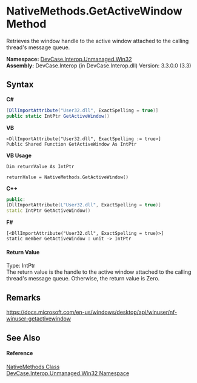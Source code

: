 # NativeMethods.GetActiveWindow Method 
 

Retrieves the window handle to the active window attached to the calling thread's message queue.

**Namespace:**&nbsp;<a href="N_DevCase_Interop_Unmanaged_Win32">DevCase.Interop.Unmanaged.Win32</a><br />**Assembly:**&nbsp;DevCase.Interop (in DevCase.Interop.dll) Version: 3.3.0.0 (3.3)

## Syntax

**C#**<br />
``` C#
[DllImportAttribute("User32.dll", ExactSpelling = true)]
public static IntPtr GetActiveWindow()
```

**VB**<br />
``` VB
<DllImportAttribute("User32.dll", ExactSpelling := true>]
Public Shared Function GetActiveWindow As IntPtr
```

**VB Usage**<br />
``` VB Usage
Dim returnValue As IntPtr

returnValue = NativeMethods.GetActiveWindow()
```

**C++**<br />
``` C++
public:
[DllImportAttribute(L"User32.dll", ExactSpelling = true)]
static IntPtr GetActiveWindow()
```

**F#**<br />
``` F#
[<DllImportAttribute("User32.dll", ExactSpelling = true)>]
static member GetActiveWindow : unit -> IntPtr 

```


#### Return Value
Type: IntPtr<br />The return value is the handle to the active window attached to the calling thread's message queue. Otherwise, the return value is Zero.

## Remarks
<a href="https://docs.microsoft.com/en-us/windows/desktop/api/winuser/nf-winuser-getactivewindow" target="_blank">https://docs.microsoft.com/en-us/windows/desktop/api/winuser/nf-winuser-getactivewindow</a>

## See Also


#### Reference
<a href="T_DevCase_Interop_Unmanaged_Win32_NativeMethods">NativeMethods Class</a><br /><a href="N_DevCase_Interop_Unmanaged_Win32">DevCase.Interop.Unmanaged.Win32 Namespace</a><br />